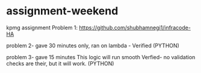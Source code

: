 # assignment-weekend
kpmg assignment
Problem 1:
https://github.com/shubhamnegi1/infracode-HA

problem 2- gave 30 minutes only, ran on lambda - Verified (PYTHON)

problem 3- gave 15 minutes This logic will run smooth Verfied- no validation checks are their, but it will work. (PYTHON)
